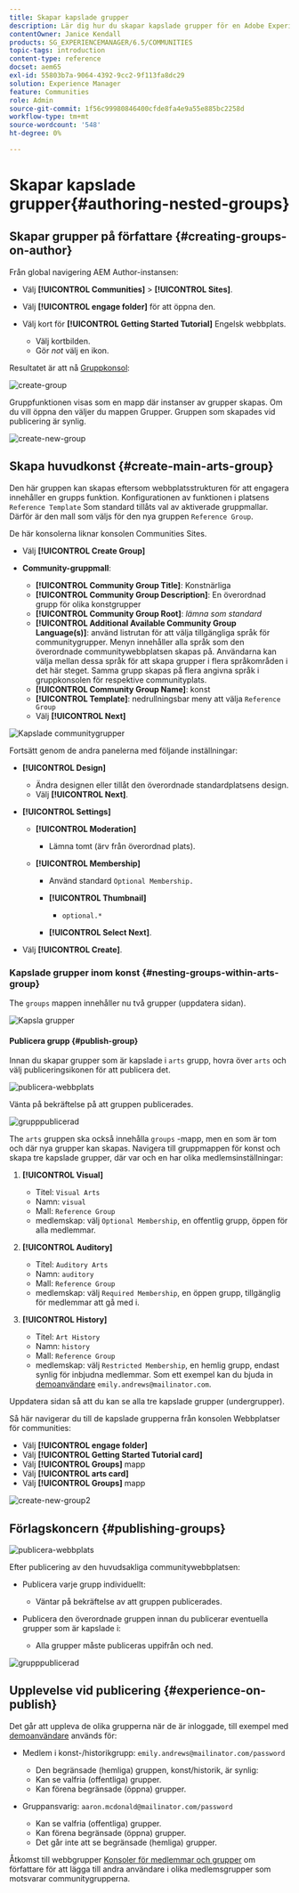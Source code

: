 ```yaml
---
title: Skapar kapslade grupper
description: Lär dig hur du skapar kapslade grupper för en Adobe Experience Manager Communities-webbplats.
contentOwner: Janice Kendall
products: SG_EXPERIENCEMANAGER/6.5/COMMUNITIES
topic-tags: introduction
content-type: reference
docset: aem65
exl-id: 55803b7a-9064-4392-9cc2-9f113fa8dc29
solution: Experience Manager
feature: Communities
role: Admin
source-git-commit: 1f56c99980846400cfde8fa4e9a55e885bc2258d
workflow-type: tm+mt
source-wordcount: '548'
ht-degree: 0%

---
```


# Skapar kapslade grupper{#authoring-nested-groups}

## Skapar grupper på författare {#creating-groups-on-author}

Från global navigering AEM Author-instansen:

* Välj **[!UICONTROL Communities]** > **[!UICONTROL Sites]**.
* Välj **[!UICONTROL engage folder]** för att öppna den.
* Välj kort för **[!UICONTROL Getting Started Tutorial]** Engelsk webbplats.

   * Välj kortbilden.
   * Gör *not* välj en ikon.

Resultatet är att nå [Gruppkonsol](/help/communities/groups.md):

![create-group](assets/create-group.png)

Gruppfunktionen visas som en mapp där instanser av grupper skapas. Om du vill öppna den väljer du mappen Grupper. Gruppen som skapades vid publicering är synlig.

![create-new-group](assets/create-new-group.png)

## Skapa huvudkonst {#create-main-arts-group}

Den här gruppen kan skapas eftersom webbplatsstrukturen för att engagera innehåller en grupps funktion. Konfigurationen av funktionen i platsens `Reference Template` Som standard tillåts val av aktiverade gruppmallar. Därför är den mall som väljs för den nya gruppen `Reference Group`.

De här konsolerna liknar konsolen Communities Sites.

* Välj **[!UICONTROL Create Group]**

* **Community-gruppmall**:

   * **[!UICONTROL Community Group Title]**: Konstnärliga
   * **[!UICONTROL Community Group Description]**: En överordnad grupp för olika konstgrupper
   * **[!UICONTROL Community Group Root]**: *lämna som standard*
   * **[!UICONTROL Additional Available Community Group Language(s)]**: använd listrutan för att välja tillgängliga språk för communitygrupper. Menyn innehåller alla språk som den överordnade communitywebbplatsen skapas på. Användarna kan välja mellan dessa språk för att skapa grupper i flera språkområden i det här steget. Samma grupp skapas på flera angivna språk i gruppkonsolen för respektive communityplats.
   * **[!UICONTROL Community Group Name]**: konst
   * **[!UICONTROL Template]**: nedrullningsbar meny att välja `Reference Group`
   * Välj **[!UICONTROL Next]**

![Kapslade communitygrupper](assets/parent-to-nestedgroup.png)

Fortsätt genom de andra panelerna med följande inställningar:

* **[!UICONTROL Design]**

   * Ändra designen eller tillåt den överordnade standardplatsens design.
   * Välj **[!UICONTROL Next]**.

* **[!UICONTROL Settings]**

   * **[!UICONTROL Moderation]**

      * Lämna tomt (ärv från överordnad plats).

   * **[!UICONTROL Membership]**

      * Använd standard `Optional Membership.`

      * **[!UICONTROL Thumbnail]**
         * `optional.*`

      * **[!UICONTROL Select Next]**.

* Välj **[!UICONTROL Create]**.

### Kapslade grupper inom konst {#nesting-groups-within-arts-group}

The `groups` mappen innehåller nu två grupper (uppdatera sidan).

![Kapsla grupper](assets/create-community-group.png)

#### Publicera grupp {#publish-group}

Innan du skapar grupper som är kapslade i `arts` grupp, hovra över `arts` och välj publiceringsikonen för att publicera det.

![publicera-webbplats](assets/publish-site.png)

Vänta på bekräftelse på att gruppen publicerades.

![grupppublicerad](assets/group-published.png)

The `arts` gruppen ska också innehålla `groups` -mapp, men en som är tom och där nya grupper kan skapas. Navigera till gruppmappen för konst och skapa tre kapslade grupper, där var och en har olika medlemsinställningar:

1. **[!UICONTROL Visual]**

   * Titel: `Visual Arts`
   * Namn: `visual`
   * Mall: `Reference Group`
   * medlemskap: välj `Optional Membership`, en offentlig grupp, öppen för alla medlemmar.

1. **[!UICONTROL Auditory]**

   * Titel: `Auditory Arts`
   * Namn: `auditory`
   * Mall: `Reference Group`
   * medlemskap: välj `Required Membership`, en öppen grupp, tillgänglig för medlemmar att gå med i.

1. **[!UICONTROL History]**

   * Titel: `Art History`
   * Namn: `history`
   * Mall: `Reference Group`
   * medlemskap: välj `Restricted Membership`, en hemlig grupp, endast synlig för inbjudna medlemmar. Som ett exempel kan du bjuda in [demoanvändare](/help/communities/tutorials.md#demo-users) `emily.andrews@mailinator.com`.

Uppdatera sidan så att du kan se alla tre kapslade grupper (undergrupper).

Så här navigerar du till de kapslade grupperna från konsolen Webbplatser för communities:

* Välj **[!UICONTROL engage folder]**
* Välj **[!UICONTROL Getting Started Tutorial card]**
* Välj **[!UICONTROL Groups]** mapp
* Välj **[!UICONTROL arts card]**
* Välj **[!UICONTROL Groups]** mapp

![create-new-group2](assets/create-new-group2.png)

## Förlagskoncern {#publishing-groups}

![publicera-webbplats](assets/publish-site.png)

Efter publicering av den huvudsakliga communitywebbplatsen:

* Publicera varje grupp individuellt:

   * Väntar på bekräftelse av att gruppen publicerades.

* Publicera den överordnade gruppen innan du publicerar eventuella grupper som är kapslade i:

   * Alla grupper måste publiceras uppifrån och ned.

![grupppublicerad](assets/group-published.png)

## Upplevelse vid publicering {#experience-on-publish}

Det går att uppleva de olika grupperna när de är inloggade, till exempel med [demoanvändare](/help/communities/tutorials.md#demo-users) används för:

* Medlem i konst-/historikgrupp: `emily.andrews@mailinator.com/password`
   * Den begränsade (hemliga) gruppen, konst/historik, är synlig:
   * Kan se valfria (offentliga) grupper.
   * Kan förena begränsade (öppna) grupper.

* Gruppansvarig: `aaron.mcdonald@mailinator.com/password`

   * Kan se valfria (offentliga) grupper.
   * Kan förena begränsade (öppna) grupper.
   * Det går inte att se begränsade (hemliga) grupper.

Åtkomst till webbgrupper [Konsoler för medlemmar och grupper](/help/communities/members.md) om författare för att lägga till andra användare i olika medlemsgrupper som motsvarar communitygrupperna.
